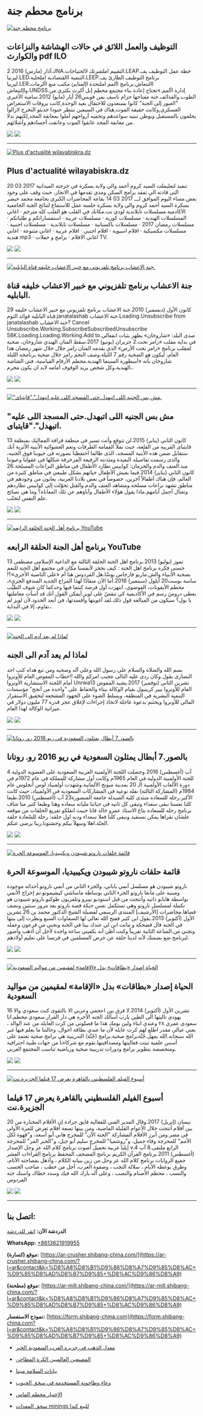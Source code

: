 # برنامج محطم جنة

<a href="https://swt.shibang-china.com/?l=ar&img&k=%D8%A8%D8%B1%D9%86%D8%A7%D9%85%D8%AC+%D9%85%D8%AD%D8%B7%D9%85+%D8%AC%D9%86%D8%A9" target="_blank">![برنامج محطم جنة](http://static.shibang-china.com/all-800x300/901.jpg)</a>

## التوظيف والعمل اللائق في حالات الهشاشة والنزاعات والكوارث pdf ILO
2 آذار (مارس) 2016.JNA.التقييم املشرتك لالحتياجات.LEAP.خطة عمل التوظيف يف ليربيا.LED.التنمية االقتصادية املحلية.LEEP.برنامج التوظيف الطارئ يف ليربيا.LER.االنتعاش.برنامج األمم املتحدة اإلمنايئ مكتب منع األزمات واإلنتعاش.UNDSS.إدارة األمم.»تحتاج إعادة بناء مجتمع محطم إىل أكرث بكثري من الطوب.والقذائف.جنة مفتاحها حزام ناسف يمن فويس26 أيار (مايو) 2012.سامية الأغبري &quot;العبور إلى الجنة&quot; كانوا يستعدون للاحتفال بعيد الوحدة,كانت بروفات الاستعراض العسكري,وكانت حقيقة الموت,هناك في السبعين تنتظر جنودا حديثو التخرج لازالوا يحلمون بالمستقبل وبوطن تبنيه سواعدهم وتحميه أرواحهم أملوا بمعانقة المجد,لكنهم بدلا من معانقة المجد عانقوا الموت وعانقت أجسادهم وأشلائهم.


<a href="https://whatsapp.shibangsoft.com/WhatsApp.php" target="_blank" title="WhatsApp">![](http://static.shibang-china.com/icon/whatsapp.png)</a> <a href="https://swt.shibang-china.com/?l=ar&icon&k=%D8%A8%D8%B1%D9%86%D8%A7%D9%85%D8%AC+%D9%85%D8%AD%D8%B7%D9%85+%D8%AC%D9%86%D8%A9" target="_blank">![](http://static.shibang-china.com/icon/chat-ar.png)</a>

---

<a href="https://swt.shibang-china.com/?l=ar&img&k=%D8%A8%D8%B1%D9%86%D8%A7%D9%85%D8%AC+%D9%85%D8%AD%D8%B7%D9%85+%D8%AC%D9%86%D8%A9" target="_blank">![Plus d&#39;actualité wilayabiskra.dz](http://static.shibang-china.com/all-800x300/137.jpg)</a>

## Plus d&#39;actualité wilayabiskra.dz
20 03 2017 تنفيذ لتعليملت السيد كروم أحمد والي ولاية بسكرة في خرجته الميدانية التى قادته الي تفقد برامج السكن ومدي تقدمها في الانجاز، حيث وقف على وجود بعض.مساء اليوم الموافق لـــ 2017 03 14 بقاعة المحاضرات الكبرى بجامعة محمد حيضر بسكرة السيد أحمد كروم والي ولاية بسكرة جلسة عمل للاستماع لنتائج الجنة الجامعية الاكادمية.مسلسلات تايلاندية لودي نت.مكانك في القلب هو القلب كله مترجم &middot; اغاني المسلسلات الهندية &middot; مسلسلات كورية &middot; مسلسلات عربية &middot; استفساراتكم و طلباتكم &middot; مسلسلات رمضان 2017 &middot; مسلسلات باكستانية &middot; مسلسلات تايلاندية &middot; مسلسلات اجنبية &middot; مسلسلات مكسيكية &middot; افلام اسيوية &middot; افلام اجنبي &middot; افلام عربية &middot; اغاني متنوعة &middot; اغاني هندية mp3 &middot; اغاني الافلام &middot; برامج و حفلات TV.


<a href="https://whatsapp.shibangsoft.com/WhatsApp.php" target="_blank" title="WhatsApp">![](http://static.shibang-china.com/icon/whatsapp.png)</a> <a href="https://swt.shibang-china.com/?l=ar&icon&k=%D8%A8%D8%B1%D9%86%D8%A7%D9%85%D8%AC+%D9%85%D8%AD%D8%B7%D9%85+%D8%AC%D9%86%D8%A9" target="_blank">![](http://static.shibang-china.com/icon/chat-ar.png)</a>

---

<a href="https://swt.shibang-china.com/?l=ar&img&k=%D8%A8%D8%B1%D9%86%D8%A7%D9%85%D8%AC+%D9%85%D8%AD%D8%B7%D9%85+%D8%AC%D9%86%D8%A9" target="_blank">![جنة الاعشاب برنامج تلفزيوني مع خبير الاعشاب خليفه قناة البابليه.](http://static.shibang-china.com/all-800x300/110.jpg)</a>

## جنة الاعشاب برنامج تلفزيوني مع خبير الاعشاب خليفه قناة البابليه.
29 كانون الأول (ديسمبر) 2010.جنة الاعشاب برنامج تلفزيوني مع خبير الاعشاب خليفه قناة البابليه فوائد الثوم.janatalashab جنة الاعشاب.Loading.Unsubscribe from janatalashab جنة الاعشاب? Cancel Unsubscribe.Working.SubscribeSubscribedUnsubscribe 58K.Loading.Loading.Working.Add to.صدى البلد: «شاروخان» يظهر بثبات انفعالي في بداية مقلب «رامز تحت.2 حزيران (يونيو) 2017.سقط الفنان الهندي شاروخان، ضحية لمقلب برنامج «رامز تحت الأرض» الذي يقدمه الفنان رامز جلال خلال شهر رمضان هذا العام، ليكون هو الضحية رقم 7 الليلة.وصف النجم رامز جلال ضحية برنامجه الليلة شاروخان بأنه «أسطورة السينما الهندية.محطم الأرقام القياسية، فتى الشاشة الهندية.وكل شخص يريد الوقوف أمامه لابد ان يكون مجرم،.


<a href="https://whatsapp.shibangsoft.com/WhatsApp.php" target="_blank" title="WhatsApp">![](http://static.shibang-china.com/icon/whatsapp.png)</a> <a href="https://swt.shibang-china.com/?l=ar&icon&k=%D8%A8%D8%B1%D9%86%D8%A7%D9%85%D8%AC+%D9%85%D8%AD%D8%B7%D9%85+%D8%AC%D9%86%D8%A9" target="_blank">![](http://static.shibang-china.com/icon/chat-ar.png)</a>

---

<a href="https://swt.shibang-china.com/?l=ar&img&k=%D8%A8%D8%B1%D9%86%D8%A7%D9%85%D8%AC+%D9%85%D8%AD%D8%B7%D9%85+%D8%AC%D9%86%D8%A9" target="_blank">![&quot;مش بس الجنيه اللى اتبهدل.حتى المسجد اللى عليه اتبهدل&quot;.&quot;قايتباى.](http://static.shibang-china.com/all-800x300/677.jpg)</a>

## &quot;مش بس الجنيه اللى اتبهدل.حتى المسجد اللى عليه اتبهدل&quot;.&quot;قايتباى.
13 كانون الثاني (يناير) 2015.لن تتوقع وأنت تسير فى منطقة قرافة المماليك بمنطقة قايتباى القريبة من القلعة، حيث تملأ القمامة الطرقات وتعم العشوائية الأبنية الأثرية أنك ستقابل ضمن هذه الأبنية المسجد، الذى طالما احتفظنا بصورته فى جيوبنا فوق الجنيه، والذى رسمت تفاصيله البعيدة ومئذنته الرفيعة المزخرفة شكلها فى عقولنا وعيوننا منذ.العنف والدم والحرمان: كوابيس تطارد الأطفال في مناطق النزاعات المسلحة.26 كانون الثاني (يناير) 2014.فيما يعيش الأطفال حياتهم بشكل طبيعي في مناطق كثيرة من العالم، فإن هناك أطفالاً آخرين، خصوصاً في بعض بلادنا العربية، يعانون من وجودهم في مناطق تشهد نزاعات مسلحة.ومشاهد العنف والدم والقتل تحوّلت إلى كوابيس تطاردهم وتغتال أجمل أيامهم.ماذا يقول هؤلاء الأطفال وآباؤهم عن تلك المعاناة؟ وما هي نصائح علم النفس لتجنّب.


<a href="https://whatsapp.shibangsoft.com/WhatsApp.php" target="_blank" title="WhatsApp">![](http://static.shibang-china.com/icon/whatsapp.png)</a> <a href="https://swt.shibang-china.com/?l=ar&icon&k=%D8%A8%D8%B1%D9%86%D8%A7%D9%85%D8%AC+%D9%85%D8%AD%D8%B7%D9%85+%D8%AC%D9%86%D8%A9" target="_blank">![](http://static.shibang-china.com/icon/chat-ar.png)</a>

---

<a href="https://swt.shibang-china.com/?l=ar&img&k=%D8%A8%D8%B1%D9%86%D8%A7%D9%85%D8%AC+%D9%85%D8%AD%D8%B7%D9%85+%D8%AC%D9%86%D8%A9" target="_blank">![برنامج أهل الجنة الحلقة الرابعه YouTube](http://static.shibang-china.com/all-800x300/318.jpg)</a>

## برنامج أهل الجنة الحلقة الرابعه YouTube
13 تموز (يوليو) 2013.برنامج اهل الجنة الحلقة الثالثة مع الداعية الإسلامى مصطفى حسنى فكرة برنامج اهل الجنة : كيف نحجز لأنفسنا مكان في مجتمع أهل الجنة للنعم بصحبة الأنبياء والش.ماريو فارجاس يوسَّا.هل الفردوس هنا أم «على الناصية الأخرى»؟! ساسة بوست20 أيلول (سبتمبر) 2016.أما الآن منقادًا لهذا المزاج الجديد المندفع الجريء، محطم الأيقونات، الفوضوي، انتهزت أول فرصة كنتما فيها وحدكما كان شوف الطيِّب يعطي دروسَ رسم في الأكاديمية كي تنقضّ على لويز.أيمكن القول أنك قد أسأت معاملتها يا بول؟ سيكون من المبالغة قول ذلك.لقد أغويتها وأفسدتها، في أبعد الحدود.لأن لويز لم تقاوم، إلا في البداية،.


<a href="https://whatsapp.shibangsoft.com/WhatsApp.php" target="_blank" title="WhatsApp">![](http://static.shibang-china.com/icon/whatsapp.png)</a> <a href="https://swt.shibang-china.com/?l=ar&icon&k=%D8%A8%D8%B1%D9%86%D8%A7%D9%85%D8%AC+%D9%85%D8%AD%D8%B7%D9%85+%D8%AC%D9%86%D8%A9" target="_blank">![](http://static.shibang-china.com/icon/chat-ar.png)</a>

---

<a href="https://swt.shibang-china.com/?l=ar&img&k=%D8%A8%D8%B1%D9%86%D8%A7%D9%85%D8%AC+%D9%85%D8%AD%D8%B7%D9%85+%D8%AC%D9%86%D8%A9" target="_blank">![لماذا لم يعد آدم الى الجنه](http://static.shibang-china.com/all-800x300/229.jpg)</a>

## لماذا لم يعد آدم الى الجنه
بسم الله والصلاة والسلام على رسول الله وعلى آله وصحبه ومن تبع هداه كتب احد النصارى يقول وكان ردى عليه التالى عجيب امركم والله !!خطاب المفوض العام للأونروا أمام اللجنة الاستشارية الأونروا Unrwa13 تشرين الثاني (نوفمبر) 2017.يشيد المفوض العام للأونروا بيير كرينبول بقيام الوكالة ببناء والحفاظ على &quot;واحدة من أنجح&quot; مؤسسات التنمية البشرية في المنطقة، ويسلط الضوء على الجهود المشجعة لتحقيق الاستقرار المالي للأونروا ويختتم بدعوة عاجلة لاتخاذ إجراءات لإغلاق عجز قدره 77 مليون دولار في ميزانية الوكالة لهذا العام.


<a href="https://whatsapp.shibangsoft.com/WhatsApp.php" target="_blank" title="WhatsApp">![](http://static.shibang-china.com/icon/whatsapp.png)</a> <a href="https://swt.shibang-china.com/?l=ar&icon&k=%D8%A8%D8%B1%D9%86%D8%A7%D9%85%D8%AC+%D9%85%D8%AD%D8%B7%D9%85+%D8%AC%D9%86%D8%A9" target="_blank">![](http://static.shibang-china.com/icon/chat-ar.png)</a>

---

<a href="https://swt.shibang-china.com/?l=ar&img&k=%D8%A8%D8%B1%D9%86%D8%A7%D9%85%D8%AC+%D9%85%D8%AD%D8%B7%D9%85+%D8%AC%D9%86%D8%A9" target="_blank">![بالصور.7 أبطال يمثلون السعودية في ريو 2016 رو. روتانا](http://static.shibang-china.com/all-800x300/205.jpg)</a>

## بالصور.7 أبطال يمثلون السعودية في ريو 2016 رو. روتانا
4 آب (أغسطس) 2016.وحصلت اللجنة الأولمبية العربية السعودية على العضوية الدولية للجنة الأولمبية الدولية في العام 1965م وكانت أول مشاركة للمملكة في عام 1972م في دورة الألعاب الأولمبية الـ 20 بمدينة ميونخ الألمانية.وشهدت أولمبياد لوس أنجلوس عام 1984م (المشاركة الثالثة) نقلة نوعية في المشاركات السعودية في الأولمبياد، حيث كانت الأكبر.رحله للسعاده منتدى كلية الصيدلة جامعة المنصورة23 آب (أغسطس) 2010.طبعا كلنا نفسنا نبقى سعداء وتبقى كل ثانيه فى حياتنا مليانه سعاده وهنا وطبعا كتير منا شاف برنامج رحله للسعاده بتاع الاستاذ عمرو خالد فانا حبيت انقلكو تفريغ الحلقات من موقعه علشان نقراها يمكن نستفيد ونبقى كلنا فعلا سعداء وديه اول حلقه: رحلة للسّعادة حلقة الجنّة.اهلا وسهلاً بيكم وحشتونا.ربنا يرضى عنكم.


<a href="https://whatsapp.shibangsoft.com/WhatsApp.php" target="_blank" title="WhatsApp">![](http://static.shibang-china.com/icon/whatsapp.png)</a> <a href="https://swt.shibang-china.com/?l=ar&icon&k=%D8%A8%D8%B1%D9%86%D8%A7%D9%85%D8%AC+%D9%85%D8%AD%D8%B7%D9%85+%D8%AC%D9%86%D8%A9" target="_blank">![](http://static.shibang-china.com/icon/chat-ar.png)</a>

---

<a href="https://swt.shibang-china.com/?l=ar&img&k=%D8%A8%D8%B1%D9%86%D8%A7%D9%85%D8%AC+%D9%85%D8%AD%D8%B7%D9%85+%D8%AC%D9%86%D8%A9" target="_blank">![قائمة حلقات ناروتو شيبودن ويكيبيديا، الموسوعة الحرة](http://static.shibang-china.com/all-800x300/308.jpg)</a>

## قائمة حلقات ناروتو شيبودن ويكيبيديا، الموسوعة الحرة
ناروتو شيبودن هو مسلسل أنمي ياباني، والجزء الثاني من أنمي ناروتو.أحداثه موجودة ومبنية على مانغا ناروتو الجزء الثاني بوساطة ماساشي كيشيموتو.تم إخراج الأنمي بواسطة هاياتو داتيه وأنتجت من قبل استوديو بييرو وتلفزيون طوكيو.ناروتو شيبودن هو تكملة لمسلسل ناروتو وهي تستكمل نفس حبكة قصة ناروتو بعد مرور سنتين ونصف قضاها.محاضرات [الأرشيف] المنتدى الرسمي لفضيلة الشيخ الدكتور محمد بن.26 تشرين الأول (أكتوبر) 2013.يقول ابن كثير ففتح الله تعالى لها السماوات السبع ونظرت إلى بيتها في الجنة قال فضحكة و ماتت ابن لي عندك بيتا في الجنة ونجني من فرعون وعمله ونجني من.الساعة الثانية تقريباً وكنت أظن أنه يكفيني ساعة واحدة لأجل أن أذهب وأصور لبرنامج ضع بصمتك لأنه لدينا حلقة عن حرص المسلمين في فرنسا على تعليم أولادهم.


<a href="https://whatsapp.shibangsoft.com/WhatsApp.php" target="_blank" title="WhatsApp">![](http://static.shibang-china.com/icon/whatsapp.png)</a> <a href="https://swt.shibang-china.com/?l=ar&icon&k=%D8%A8%D8%B1%D9%86%D8%A7%D9%85%D8%AC+%D9%85%D8%AD%D8%B7%D9%85+%D8%AC%D9%86%D8%A9" target="_blank">![](http://static.shibang-china.com/icon/chat-ar.png)</a>

---

<a href="https://swt.shibang-china.com/?l=ar&img&k=%D8%A8%D8%B1%D9%86%D8%A7%D9%85%D8%AC+%D9%85%D8%AD%D8%B7%D9%85+%D8%AC%D9%86%D8%A9" target="_blank">![الحياة إصدار «بطاقات» بدل «الإقامة» لمقيمين من مواليد السعودية](http://static.shibang-china.com/all-800x300/1039.jpg)</a>

## الحياة إصدار «بطاقات» بدل «الإقامة» لمقيمين من مواليد السعودية
16 تشرين الأول (أكتوبر) 2014.ﻻ فرق بين اعجمي وعربي اﻻ بالتقوى كنت سعودي واﻻ يهودي تاليتها الى الطين يارب اسألك الجنه اﻵخره هي دار القرار.سعودي محطم.انا سعودي عمري ٢٨ وعندي ابناء ولين يومك هذا ما فصلوني من كرت العايله من عند الوالد ، يعني عيالي مقدر اطلع لهم كرت عايله لأن ما عندي بطاقة احوال، وحالتنا ما يعلم فيها غير الله سبحانه.الله يمهل.جُنَّةبرامج صحية.برامج (جُنَّة) التدريبية هي برامج صحية تعتمد على أسس علمية ثبتت فعاليتها ومصداقيتها.نقوم مع شركاءنا من جهات طبية احترافية ومتخصصة بتطوير برامج ودورات تدريبية صحية ورياضية تناسب المجتمع العربي.


<a href="https://whatsapp.shibangsoft.com/WhatsApp.php" target="_blank" title="WhatsApp">![](http://static.shibang-china.com/icon/whatsapp.png)</a> <a href="https://swt.shibang-china.com/?l=ar&icon&k=%D8%A8%D8%B1%D9%86%D8%A7%D9%85%D8%AC+%D9%85%D8%AD%D8%B7%D9%85+%D8%AC%D9%86%D8%A9" target="_blank">![](http://static.shibang-china.com/icon/chat-ar.png)</a>

---

<a href="https://swt.shibang-china.com/?l=ar&img&k=%D8%A8%D8%B1%D9%86%D8%A7%D9%85%D8%AC+%D9%85%D8%AD%D8%B7%D9%85+%D8%AC%D9%86%D8%A9" target="_blank">![أسبوع الفيلم الفلسطيني بالقاهرة يعرض 17 فيلما الجزيرة.نت](http://static.shibang-china.com/all-800x300/212.jpg)</a>

## أسبوع الفيلم الفلسطيني بالقاهرة يعرض 17 فيلما الجزيرة.نت
20 نيسان (إبريل) 2017.وقال المدير الفني للفعالية فايق جرادة إن الأفلام المختارة من بين أفلام أنتجت خلال الأعوام القليلة الماضية، ومن بينها تسعة أفلام تعرض للمرة الأولى في مصر.ومن أبرز الأفلام المشاركة &quot;الجنة الآن&quot; للمخرج هاني أبو أسعد، و&quot;قهوة لكل الأمم&quot; للمخرجة وفاء جميل، و&quot;روشميا&quot; للمخرج سليم أبو جبل، و&quot;الحبر المر&quot; للمخرجة إيليا غربية.تحميل أصوت برنامج كلام الله عز وجل الإصدار v.4 الرابع ملتقى.8 آب (أغسطس) 2011.برنامج القرآن الكريم برنامج المصحف المحفظ برنامج القراءات العشر جميع الروايات برنامج كلام الله عز وجل.من زين ببيانه الكلام ، وأذهل بفصاحته الأنام، وطرق بوعظه الأيام ، سلالة النجب ، وصفوة العرب، أجل من خطب ، صاحب الحسب والنسب ، محطم الأصنام والنصب ، وعلى آله.بارك الله فيك وسدد خطاك واسنك جنة الفردوس


<a href="https://whatsapp.shibangsoft.com/WhatsApp.php" target="_blank" title="WhatsApp">![](http://static.shibang-china.com/icon/whatsapp.png)</a> <a href="https://swt.shibang-china.com/?l=ar&icon&k=%D8%A8%D8%B1%D9%86%D8%A7%D9%85%D8%AC+%D9%85%D8%AD%D8%B7%D9%85+%D8%AC%D9%86%D8%A9" target="_blank">![](http://static.shibang-china.com/icon/chat-ar.png)</a>

---
## اتصل بنا:

**الدردشة الآن:** [انقر للدردشة](https://swt.shibang-china.com?l=ar&contact&k=%D8%A8%D8%B1%D9%86%D8%A7%D9%85%D8%AC+%D9%85%D8%AD%D8%B7%D9%85+%D8%AC%D9%86%D8%A9)

**WhatsApp:**  [+8613621919955](https://whatsapp.shibangsoft.com/WhatsApp.php)

**موقع (كسارة):** [https://ar-crusher.shibang-china.com/](https://ar-crusher.shibang-china.com/?l=ar&contact&k=%D8%A8%D8%B1%D9%86%D8%A7%D9%85%D8%AC+%D9%85%D8%AD%D8%B7%D9%85+%D8%AC%D9%86%D8%A9)

**موقع (مطحنة):** [https://ar-mill.shibang-china.com/](https://ar-mill.shibang-china.com/?l=ar&contact&k=%D8%A8%D8%B1%D9%86%D8%A7%D9%85%D8%AC+%D9%85%D8%AD%D8%B7%D9%85+%D8%AC%D9%86%D8%A9)

**نموذج الاستفسار:** [https://form.shibang-china.com](https://form.shibang-china.com?l=ar&contact&k=%D8%A8%D8%B1%D9%86%D8%A7%D9%85%D8%AC+%D9%85%D8%AD%D8%B7%D9%85+%D8%AC%D9%86%D8%A9)

* [معدل الذهب في جزيره العرب السعودية الخبر](../28/%D9%85%D8%B9%D8%AF%D9%84%20%D8%A7%D9%84%D8%B0%D9%87%D8%A8%20%D9%81%D9%8A%20%D8%AC%D8%B2%D9%8A%D8%B1%D9%87%20%D8%A7%D9%84%D8%B9%D8%B1%D8%A8%20%D8%A7%D9%84%D8%B3%D8%B9%D9%88%D8%AF%D9%8A%D8%A9%20%D8%A7%D9%84%D8%AE%D8%A8%D8%B1.md)

* [المصنعين العالميين الكرة المطاحن](../29/%D8%A7%D9%84%D9%85%D8%B5%D9%86%D8%B9%D9%8A%D9%86%20%D8%A7%D9%84%D8%B9%D8%A7%D9%84%D9%85%D9%8A%D9%8A%D9%86%20%D8%A7%D9%84%D9%83%D8%B1%D8%A9%20%D8%A7%D9%84%D9%85%D8%B7%D8%A7%D8%AD%D9%86.md)

* [بيانات السلامة مبينا](../27/%D8%A8%D9%8A%D8%A7%D9%86%D8%A7%D8%AA%20%D8%A7%D9%84%D8%B3%D9%84%D8%A7%D9%85%D8%A9%20%D9%85%D8%A8%D9%8A%D9%86%D8%A7.md)

* [وعاء وطاحونة المستخدمة في سحق الحبوب](../29/%D9%88%D8%B9%D8%A7%D8%A1%20%D9%88%D8%B7%D8%A7%D8%AD%D9%88%D9%86%D8%A9%20%D8%A7%D9%84%D9%85%D8%B3%D8%AA%D8%AE%D8%AF%D9%85%D8%A9%20%D9%81%D9%8A%20%D8%B3%D8%AD%D9%82%20%D8%A7%D9%84%D8%AD%D8%A8%D9%88%D8%A8.md)

* [الاختيار محطم الماس](../30/%D8%A7%D9%84%D8%A7%D8%AE%D8%AA%D9%8A%D8%A7%D8%B1%20%D9%85%D8%AD%D8%B7%D9%85%20%D8%A7%D9%84%D9%85%D8%A7%D8%B3.md)

* [سحق المعدات minings للبيع كندا](../26/%D8%B3%D8%AD%D9%82%20%D8%A7%D9%84%D9%85%D8%B9%D8%AF%D8%A7%D8%AA%20minings%20%D9%84%D9%84%D8%A8%D9%8A%D8%B9%20%D9%83%D9%86%D8%AF%D8%A7.md)
